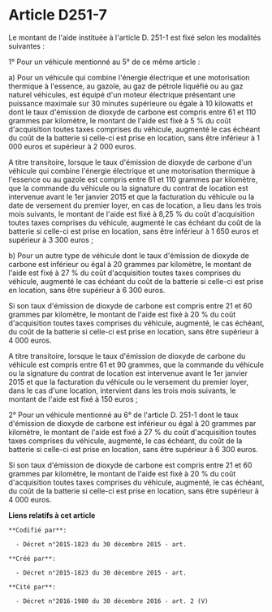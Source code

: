 # Article D251-7

Le montant de l'aide instituée à l'article D. 251-1 est fixé selon les modalités suivantes :

1° Pour un véhicule mentionné au 5° de ce même article :

a) Pour un véhicule qui combine l'énergie électrique et une motorisation thermique à l'essence, au gazole, au gaz de pétrole
liquéfié ou au gaz naturel véhicules, est équipé d'un moteur électrique présentant une puissance maximale sur 30 minutes
supérieure ou égale à 10 kilowatts et dont le taux d'émission de dioxyde de carbone est compris entre 61 et 110 grammes par
kilomètre, le montant de l'aide est fixé à 5 % du coût d'acquisition toutes taxes comprises du véhicule, augmenté le cas
échéant du coût de la batterie si celle-ci est prise en location, sans être inférieur à 1 000 euros et supérieur à 2 000
euros.

A titre transitoire, lorsque le taux d'émission de dioxyde de carbone d'un véhicule qui combine l'énergie électrique et une
motorisation thermique à l'essence ou au gazole est compris entre 61 et 110 grammes par kilomètre, que la commande du
véhicule ou la signature du contrat de location est intervenue avant le 1er janvier 2015 et que la facturation du véhicule ou
la date de versement du premier loyer, en cas de location, a lieu dans les trois mois suivants, le montant de l'aide est fixé
à 8,25 % du coût d'acquisition toutes taxes comprises du véhicule, augmenté le cas échéant du coût de la batterie si celle-ci
est prise en location, sans être inférieur à 1 650 euros et supérieur à 3 300 euros ;

b) Pour un autre type de véhicule dont le taux d'émission de dioxyde de carbone est inférieur ou égal à 20 grammes par
kilomètre, le montant de l'aide est fixé à 27 % du coût d'acquisition toutes taxes comprises du véhicule, augmenté le cas
échéant du coût de la batterie si celle-ci est prise en location, sans être supérieur à 6 300 euros.

Si son taux d'émission de dioxyde de carbone est compris entre 21 et 60 grammes par kilomètre, le montant de l'aide est fixé
à 20 % du coût d'acquisition toutes taxes comprises du véhicule, augmenté, le cas échéant, du coût de la batterie si celle-ci
est prise en location, sans être supérieur à 4 000 euros.

A titre transitoire, lorsque le taux d'émission de dioxyde de carbone du véhicule est compris entre 61 et 90 grammes, que la
commande du véhicule ou la signature du contrat de location est intervenue avant le 1er janvier 2015 et que la facturation du
véhicule ou le versement du premier loyer, dans le cas d'une location, intervient dans les trois mois suivants, le montant de
l'aide est fixé à 150 euros ;

2° Pour un véhicule mentionné au 6° de l'article D. 251-1 dont le taux d'émission de dioxyde de carbone est inférieur ou égal
à 20 grammes par kilomètre, le montant de l'aide est fixé à 27 % du coût d'acquisition toutes taxes comprises du véhicule,
augmenté, le cas échéant, du coût de la batterie si celle-ci est prise en location, sans être supérieur à 6 300 euros.

Si son taux d'émission de dioxyde de carbone est compris entre 21 et 60 grammes par kilomètre, le montant de l'aide est fixé
à 20 % du coût d'acquisition toutes taxes comprises du véhicule, augmenté, le cas échéant, du coût de la batterie si celle-ci
est prise en location, sans être supérieur à 4 000 euros.

**Liens relatifs à cet article**

	**Codifié par**:

	  - Décret n°2015-1823 du 30 décembre 2015 - art.

	**Créé par**:

	  - Décret n°2015-1823 du 30 décembre 2015 - art.

	**Cité par**:

	  - Décret n°2016-1980 du 30 décembre 2016 - art. 2 (V)
